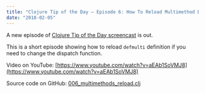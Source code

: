 ```yaml
---
title: "Clojure Tip of the Day – Episode 6: How To Reload Multimethod Definition"
date: "2018-02-05"
---
```


A new episode of [Clojure Tip of the Day screencast](https://curiousprogrammer.net/clojure-tip-of-the-day-screencast/) is out.

This is a short episode showing how to reload `defmulti` definition if you need to change the dispatch function.

Video on YouTube: [https://www.youtube.com/watch?v=aEAb1SoVMJ8](https://www.youtube.com/watch?v=aEAb1SoVMJ8)

Source code on GitHub: [006\_multimethods\_reload.clj](https://github.com/curiousprogrammer-net/clojure-tip-of-the-day/blob/master/src/clojure_tip_of_the_day/006_multimethod_reload.clj)
